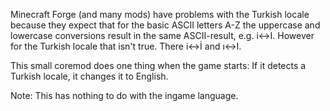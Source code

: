 Minecraft Forge (and many mods) have problems with the Turkish locale because they expect that for the basic ASCII letters A-Z the uppercase and lowercase conversions result in the same ASCII-result, e.g. i<->I. However for the Turkish locale that isn't true. There i<->İ and ı<->I.

 

This small coremod does one thing when the game starts: If it detects a Turkish locale, it changes it to English.

 

Note: This has nothing to do with the ingame language.
